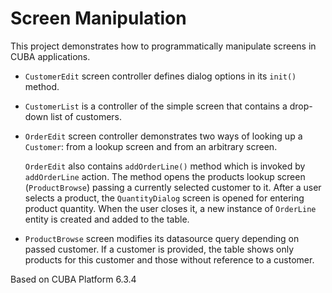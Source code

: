 # Screen Manipulation

This project demonstrates how to programmatically manipulate screens in CUBA applications.

* `CustomerEdit` screen controller defines dialog options in its `init()` method.

* `CustomerList` is a controller of the simple screen that contains a drop-down list of customers.

* `OrderEdit` screen controller demonstrates two ways of looking up a `Customer`: from a lookup screen and from an arbitrary screen.

    `OrderEdit` also contains `addOrderLine()` method which is invoked by `addOrderLine` action.
The method opens the products lookup screen (`ProductBrowse`) passing a currently selected customer to it. After a user selects a product, the `QuantityDialog` screen is opened for entering product quantity. When the user closes it, a new instance of `OrderLine` entity is created and added to the table.

* `ProductBrowse` screen modifies its datasource query depending on passed customer. If a customer is provided, the table shows only products for this customer and those without reference to a customer.

Based on CUBA Platform 6.3.4

